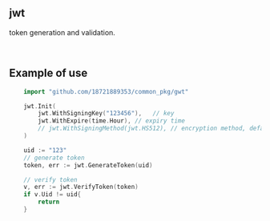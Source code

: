 ## jwt

token generation and validation.

<br>

## Example of use

```go
    import "github.com/18721889353/common_pkg/gwt"

	jwt.Init(
		jwt.WithSigningKey("123456"),   // key
		jwt.WithExpire(time.Hour), // expiry time
		// jwt.WithSigningMethod(jwt.HS512), // encryption method, default is HS256, can be set to HS384, HS512
	)

	uid := "123"
	// generate token
	token, err := jwt.GenerateToken(uid)

    // verify token
	v, err := jwt.VerifyToken(token)
	if v.Uid != uid{
	    return
	}
```
